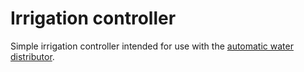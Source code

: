 # Irrigation controller

Simple irrigation controller intended for use with the [automatic water distributor](https://www.gardena.com/uk/products/watering/water-controls/water-distributor-automatic/966749301.html).